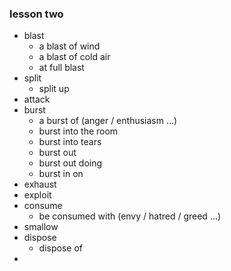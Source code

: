 ### lesson two

* blast
    - a blast of wind
    - a blast of cold air
    - at full blast
* split
    - split up
* attack
* burst
    - a burst of (anger / enthusiasm ...)
    - burst into the room
    - burst into tears
    - burst out
    - burst out doing
    - burst in on
* exhaust
* exploit
* consume
    - be consumed with (envy / hatred / greed ...)
* smallow
* dispose
    - dispose of
* 
